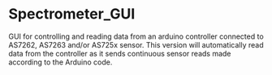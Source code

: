 # Spectrometer_GUI

GUI for controlling and reading data from an arduino controller connected to AS7262, AS7263 and/or AS725x sensor.
This version will automatically read data from the controller as it sends continuous sensor reads made according to the Arduino code.
